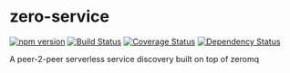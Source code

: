 # zero-service
[![npm version](https://badge.fury.io/js/zero-service.svg)](http://badge.fury.io/js/zero-service)
[![Build Status](https://travis-ci.org/mallocator/zero-service.svg?branch=master)](https://travis-ci.org/mallocator/zero-service)
[![Coverage Status](https://coveralls.io/repos/github/mallocator/zero-service/badge.svg?branch=master)](https://coveralls.io/github/mallocator/zero-service?branch=master)
[![Dependency Status](https://david-dm.org/mallocator/zero-service.svg)](https://david-dm.org/mallocator/zero-service) 

A peer-2-peer serverless service discovery built on top of zeromq
